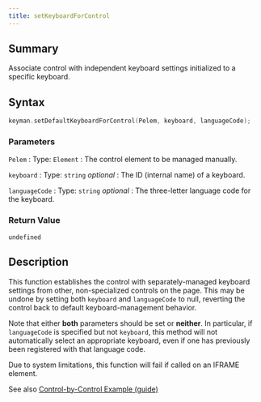 ```yaml
---
title: setKeyboardForControl
---
```


## Summary

Associate control with independent keyboard settings initialized to a specific keyboard.

## Syntax

```c
keyman.setDefaultKeyboardForControl(Pelem, keyboard, languageCode);
```

### Parameters

`Pelem`
:   Type: `Element`
:   The control element to be managed manually.

`keyboard`
:   Type: `string` *optional*
:   The ID (internal name) of a keyboard.

`languageCode`
:   Type: `string` *optional*
:   The three-letter language code for the keyboard.

### Return Value

`undefined`

## Description

This function establishes the control with separately-managed keyboard
settings from other, non-specialized controls on the page. This may be
undone by setting both `keyboard` and `languageCode` to null, reverting
the control back to default keyboard-management behavior.

Note that either **both** parameters should be set or **neither**. In
particular, if `languageCode` is specified but not `keyboard`, this
method will not automatically select an appropriate keyboard, even if
one has previously been registered with that language code.

Due to system limitations, this function will fail if called on an IFRAME element.

See also [Control-by-Control Example (guide)](../../guide/examples/control-by-control)
